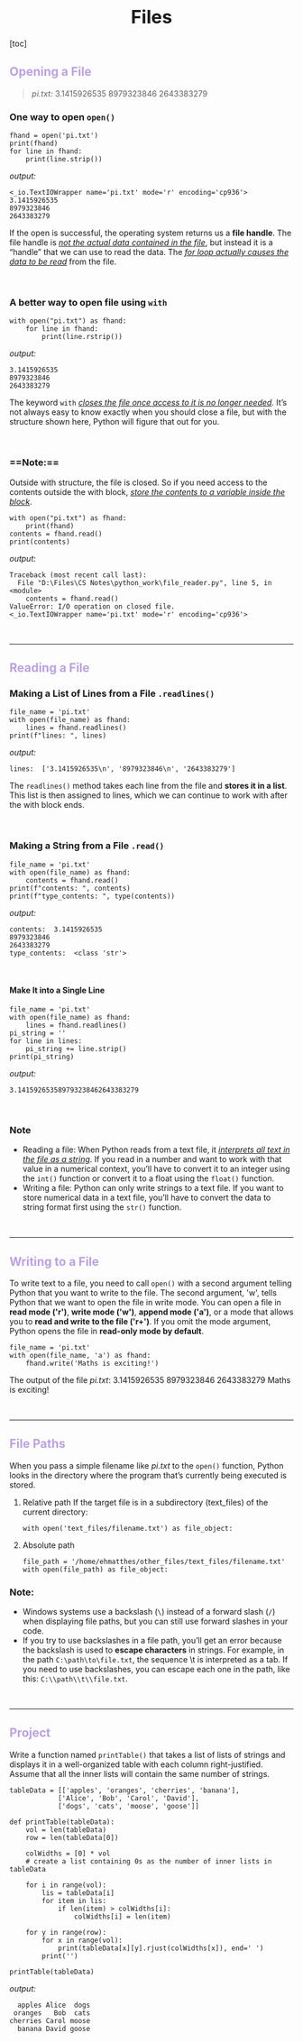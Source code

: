 # <font size='6'><center>Files</center></font>

[toc]

## <font color='BCA1E3'>Opening a File</font>

> *pi.txt:*
> 3.1415926535
> 8979323846
> 2643383279

### One way to open `open()`

```
fhand = open('pi.txt')
print(fhand)
for line in fhand:
    print(line.strip())
```
*output:*
```
<_io.TextIOWrapper name='pi.txt' mode='r' encoding='cp936'>
3.1415926535
8979323846
2643383279
```
If the open is successful, the operating system returns us a **file handle**. The file handle is *<u>not the actual data contained in the file</u>*, but instead it is a “handle” that we can use to read the data. The <u>*for loop actually causes the data to be read*</u> from the file.

<br>

### A better way to open file using `with`

```
with open("pi.txt") as fhand:
    for line in fhand:
        print(line.rstrip())
```
*output:*
```
3.1415926535
8979323846
2643383279
```
The keyword `with` <u>*closes the file once access to it is no longer needed*</u>. It’s not always easy to know exactly when you should close a file, but with the structure shown here, Python will figure that out for you.

<br>

### ==Note:==
Outside with structure, the file is closed. So if you need access to the contents outside the with block, <u>*store the contents to a variable inside the block*</u>.
```
with open("pi.txt") as fhand:
    print(fhand)
contents = fhand.read()
print(contents)
```
*output:*
```
Traceback (most recent call last):
  File "D:\Files\CS Notes\python_work\file_reader.py", line 5, in <module>
    contents = fhand.read()
ValueError: I/O operation on closed file.
<_io.TextIOWrapper name='pi.txt' mode='r' encoding='cp936'>
```

<br>

***

## <font color='BCA1E3'>Reading a File</font>

### Making a List of Lines from a File `.readlines()`

```
file_name = 'pi.txt'
with open(file_name) as fhand:
    lines = fhand.readlines()
print(f"lines: ", lines)
```
*output:*
```
lines:  ['3.1415926535\n', '8979323846\n', '2643383279']
```
The `readlines()` method takes each line from the file and **stores it in a list**. This list is then assigned to lines, which we can continue to work with after the with block ends.

<br>

### Making a String from a File `.read()`
```
file_name = 'pi.txt'
with open(file_name) as fhand:
    contents = fhand.read()
print(f"contents: ", contents)
print(f"type_contents: ", type(contents))
```
*output:*
```
contents:  3.1415926535
8979323846
2643383279
type_contents:  <class 'str'>
```

<br>

#### Make It into a Single Line
```
file_name = 'pi.txt'
with open(file_name) as fhand:
    lines = fhand.readlines()
pi_string = ''
for line in lines:
    pi_string += line.strip()
print(pi_string)
```
*output:*
```
3.141592653589793238462643383279
```

<br>

### Note
- Reading a file: 
	When Python reads from a text file, it <u>*interprets all text in the file as a string*</u>. If you read in a number and want to work with that value in a numerical context, you’ll have to convert it to an integer using the `int()` function or convert it to a float using the `float()` function.
- Writing a file:
Python can only write strings to a text file. If you want to store numerical data in a text file, you’ll have to convert the data to string format first using the `str()` function.

<br>

***

## <font color='BCA1E3'>Writing to a File</font>

To write text to a file, you need to call `open()` with a second argument telling Python that you want to write to the file. 
The second argument, 'w', tells Python that we want to open the file in write mode. You can open a file in **read mode ('r')**, **write mode ('w')**, **append mode ('a')**, or a mode that allows you to **read and write to the file ('r+')**. If you omit the mode argument, Python opens the file in **read-only mode by default**.
```
file_name = 'pi.txt'
with open(file_name, 'a') as fhand:
    fhand.write('Maths is exciting!')
```
The output of the file *pi.txt*:
3.1415926535
8979323846
2643383279
Maths is exciting!

<br>

***

## <font color='BCA1E3'>File Paths</font>

When you pass a simple filename like *pi.txt* to the `open()` function, Python looks in the directory where the program that’s currently being executed is stored.
1. Relative path
If the target file is in a subdirectory (text_files) of the current directory:
	```
	with open('text_files/filename.txt') as file_object:
	```
2. Absolute path
	```
	file_path = '/home/ehmatthes/other_files/text_files/filename.txt'
	with open(file_path) as file_object:
	```
### Note:
- Windows systems use a backslash (`\`) instead of a forward slash (`/`) when displaying file paths, but you can still use forward slashes in your code. 
- If you try to use backslashes in a file path, you’ll get an error because the backslash is used to **escape characters** in strings. For example, in the path `C:\path\to\file.txt`, the sequence \t is interpreted as a tab. If you need to use backslashes, you can escape each one in the path, like this: `C:\\path\\t\\file.txt`.


<br>

***

## <font color='BCA1E3'>Project</font>

Write a function named `printTable()` that takes a list of lists of strings and displays it in a well-organized table with each column right-justified. Assume that all the inner lists will contain the same number of strings.
```
tableData = [['apples', 'oranges', 'cherries', 'banana'],
            ['Alice', 'Bob', 'Carol', 'David'],
            ['dogs', 'cats', 'moose', 'goose']]

def printTable(tableData):
    vol = len(tableData)
    row = len(tableData[0])

    colWidths = [0] * vol
	# create a list containing 0s as the number of inner lists in tableData

    for i in range(vol):
        lis = tableData[i]
        for item in lis:
            if len(item) > colWidths[i]:
                colWidths[i] = len(item)

    for y in range(row):
        for x in range(vol):
            print(tableData[x][y].rjust(colWidths[x]), end=' ')
        print('')

printTable(tableData)
```
*output:*
```
  apples Alice  dogs 
 oranges   Bob  cats 
cherries Carol moose 
  banana David goose
 ```
